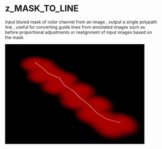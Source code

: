 # z_MASK_TO_LINE

input blured mask of color channel from an image , output a single polypath line , useful for converting guide lines from annotated images such as before proportional adjustments or realignment of input images based on the mask

![z_MASK_TO_LINE](https://raw.githubusercontent.com/CorvaeOboro/zenv/master/hip/z_MASK_TO_LINE/z_MASK_TO_LINE.jpg?raw=true "z_MASK_TO_LINE")